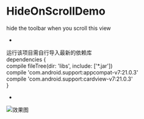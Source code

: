 # HideOnScrollDemo

hide the toolbar when you scroll this view  

-
运行该项目需自行导入最新的依赖库  
dependencies {  
    compile fileTree(dir: 'libs', include: ['*.jar'])  
    compile 'com.android.support:appcompat-v7:21.0.3'  
    compile 'com.android.support:cardview-v7:21.0.3'  
}  

-
![效果图](http://img.my.csdn.net/uploads/201504/02/1427986621_3579.gif)
